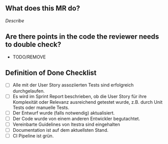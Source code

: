## What does this MR do?

*Describe*

## Are there points in the code the reviewer needs to double check?

- TODO/REMOVE

## Definition of Done Checklist

- [ ] Alle mit der User Story assoziierten Tests sind erfolgreich durchgelaufen.
- [ ] Es wird im Sprint Report beschrieben, ob die User Story für ihre Komplexität oder Relevanz ausreichend getestet wurde, z.B. durch Unit Tests oder manuelle Tests.
- [ ] Der Entwurf wurde (falls notwendig) aktualisiert.
- [ ] Der Code wurde von einem anderen Entwickler begutachtet.
- [ ] Vereinbarte Guidelines von Itestra sind eingehalten 
- [ ] Documentation ist auf dem aktuellsten Stand.
- [ ] CI Pipeline ist grün.
